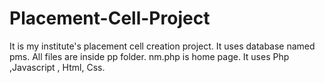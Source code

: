 # Placement-Cell-Project
It is my  institute's placement cell creation project.
It uses database named pms.
All files are inside pp folder. 
nm.php is home page.
It uses Php ,Javascript , Html, Css.

